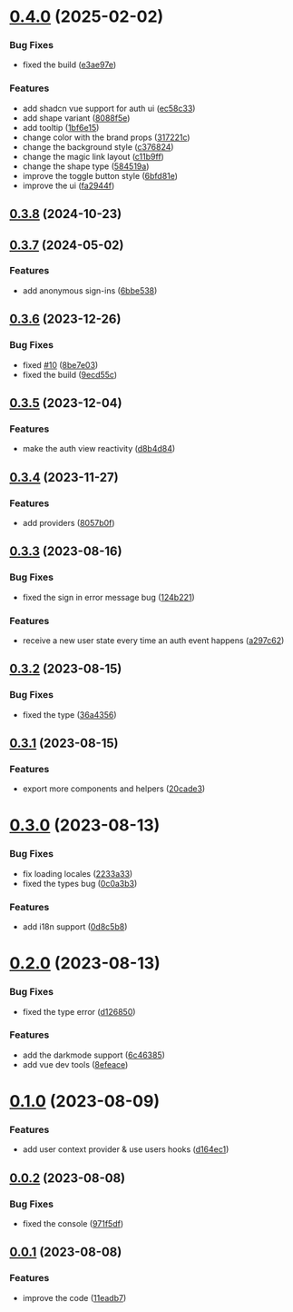# [0.4.0](https://github.com/supa-kit/auth-ui-vue/compare/v0.3.8...v0.4.0) (2025-02-02)


### Bug Fixes

* fixed the build ([e3ae97e](https://github.com/supa-kit/auth-ui-vue/commit/e3ae97ea5b318566185dfb38d751d647ea68e429))


### Features

* add shadcn vue support for auth ui ([ec58c33](https://github.com/supa-kit/auth-ui-vue/commit/ec58c331c542293cdc5427dcfba6046b9e8f57ea))
* add shape variant ([8088f5e](https://github.com/supa-kit/auth-ui-vue/commit/8088f5e0136dd8eb241feac227184641a21ce9f2))
* add tooltip ([1bf6e15](https://github.com/supa-kit/auth-ui-vue/commit/1bf6e15048f7823d4dedd1e23c0b7344fec526c9))
* change color with the brand props ([317221c](https://github.com/supa-kit/auth-ui-vue/commit/317221cb61401ba13116abe3c5545a6232d60e6f))
* change the background style ([c376824](https://github.com/supa-kit/auth-ui-vue/commit/c376824eb9ccc9aa931d40361f4ad2d2ef586fc4))
* change the magic link layout ([c11b9ff](https://github.com/supa-kit/auth-ui-vue/commit/c11b9ff6fff8420e8b6908d841db5c2bf620ee9c))
* change the shape type ([584519a](https://github.com/supa-kit/auth-ui-vue/commit/584519a3b3e56381b4f68943e2a258be53fcdc5b))
* improve the toggle button style ([6bfd81e](https://github.com/supa-kit/auth-ui-vue/commit/6bfd81ec4fb77fed1250f1b65a9f02b535fedea2))
* improve the ui ([fa2944f](https://github.com/supa-kit/auth-ui-vue/commit/fa2944f915b59dffcab03bc070326543251fb185))



## [0.3.8](https://github.com/supa-kit/auth-ui-vue/compare/v0.3.7...v0.3.8) (2024-10-23)



## [0.3.7](https://github.com/supa-kit/auth-ui-vue/compare/v0.3.6...v0.3.7) (2024-05-02)


### Features

* add anonymous sign-ins ([6bbe538](https://github.com/supa-kit/auth-ui-vue/commit/6bbe538012761072e02733e9e192b1cb0b330e38))



## [0.3.6](https://github.com/supa-kit/auth-ui-vue/compare/v0.3.5...v0.3.6) (2023-12-26)


### Bug Fixes

* fixed [#10](https://github.com/supa-kit/auth-ui-vue/issues/10) ([8be7e03](https://github.com/supa-kit/auth-ui-vue/commit/8be7e03f0f68414fc4ed3df6d6a1e0ce12f4f0b3))
* fixed the build ([9ecd55c](https://github.com/supa-kit/auth-ui-vue/commit/9ecd55caf04e86870ba47596ba020b56bc67c7ec))



## [0.3.5](https://github.com/supa-kit/auth-ui-vue/compare/v0.3.4...v0.3.5) (2023-12-04)


### Features

* make the auth view reactivity ([d8b4d84](https://github.com/supa-kit/auth-ui-vue/commit/d8b4d8476a0e34db00546e3ddd2f38469b1ba367))



## [0.3.4](https://github.com/supa-kit/auth-ui-vue/compare/v0.3.3...v0.3.4) (2023-11-27)


### Features

* add providers ([8057b0f](https://github.com/supa-kit/auth-ui-vue/commit/8057b0ffaff3c9aafa7a38dedd289a50aeb94ced))



## [0.3.3](https://github.com/supa-kit/auth-ui-vue/compare/v0.3.2...v0.3.3) (2023-08-16)


### Bug Fixes

* fixed the sign in error message bug ([124b221](https://github.com/supa-kit/auth-ui-vue/commit/124b221ea9a1bd7e693c275b38349da7d1b87ceb))


### Features

* receive a new user state every time an auth event happens ([a297c62](https://github.com/supa-kit/auth-ui-vue/commit/a297c620f4120ae99052212178cda6e9cc8098d7))



## [0.3.2](https://github.com/supa-kit/auth-ui-vue/compare/v0.3.1...v0.3.2) (2023-08-15)


### Bug Fixes

* fixed the type ([36a4356](https://github.com/supa-kit/auth-ui-vue/commit/36a43562f52a41578c6883fc73fd63fd446fb27f))



## [0.3.1](https://github.com/supa-kit/auth-ui-vue/compare/v0.3.0...v0.3.1) (2023-08-15)


### Features

* export more components and helpers ([20cade3](https://github.com/supa-kit/auth-ui-vue/commit/20cade3c101bb62ceafa1c8c2442188d3d374e02))



# [0.3.0](https://github.com/supa-kit/auth-ui-vue/compare/v0.2.0...v0.3.0) (2023-08-13)


### Bug Fixes

* fix loading locales ([2233a33](https://github.com/supa-kit/auth-ui-vue/commit/2233a336bb9ba9cb9cf8cb318c9c9b127941ee38))
* fixed the types bug ([0c0a3b3](https://github.com/supa-kit/auth-ui-vue/commit/0c0a3b368f571a6e99ad007c8ae08c23c5fd1132))


### Features

* add i18n support ([0d8c5b8](https://github.com/supa-kit/auth-ui-vue/commit/0d8c5b8587743e9855d5e45dc4939305352a5def))



# [0.2.0](https://github.com/supa-kit/auth-ui-vue/compare/v0.1.0...v0.2.0) (2023-08-13)


### Bug Fixes

* fixed the type error ([d126850](https://github.com/supa-kit/auth-ui-vue/commit/d12685060f3d52b727be482b13284d8e1b6eb659))


### Features

* add the darkmode support ([6c46385](https://github.com/supa-kit/auth-ui-vue/commit/6c46385d5e2a5fb9b2274e4b6b7f1692e30dfefd))
* add vue dev tools ([8efeace](https://github.com/supa-kit/auth-ui-vue/commit/8efeace23d3f6e20401e1149e88d494b1c2813f6))



# [0.1.0](https://github.com/supa-kit/auth-ui-vue/compare/v0.0.2...v0.1.0) (2023-08-09)


### Features

* add user context provider & use users hooks ([d164ec1](https://github.com/supa-kit/auth-ui-vue/commit/d164ec12385d5085012a82ea4facd5fd97e4f689))



## [0.0.2](https://github.com/supa-kit/auth-ui-vue/compare/v0.0.1...v0.0.2) (2023-08-08)


### Bug Fixes

* fixed the console ([971f5df](https://github.com/supa-kit/auth-ui-vue/commit/971f5df946e5d7ddd62d63eba9a1e2c497a59db8))



## [0.0.1](https://github.com/supa-kit/auth-ui-vue/compare/11eadb71b9eb2256a5cec7c215746536ee1a0f71...v0.0.1) (2023-08-08)


### Features

* improve the code ([11eadb7](https://github.com/supa-kit/auth-ui-vue/commit/11eadb71b9eb2256a5cec7c215746536ee1a0f71))



